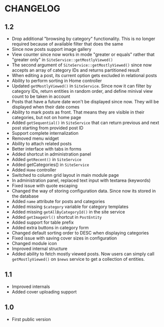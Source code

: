 CHANGELOG
=========

1.2
---

 * Drop additional "browsing by category" functionality. This is no longer required because of available filter that does the same
 * Since now posts support image gallery
 * View counter since now works in mode "greater or equals" rather that "greater only" in `SiteService::getMostlyViewed()`
 * The second argument of `SiteService::getMostlyViewed()` since now accepts an array of category IDs and returns partitioned result
 * When editing a post, its current option gets excluded in relational posts
 * Ability to perform sorting in Home controller
 * Updated `getMostlyViewed()` in `SiteService`. Since now it can filter by category IDs, return entities in random order, and define minival view count to be taken in account
 * Posts that have a future date won't be displayed since now. They will be displayed when their date comes
 * Ability to mark posts as front. That means they are visible in their categories, but not on home page
 * Added `getSequential()` in `SiteService` that can return previous and next post starting from provided post ID
 * Support complete internalization
 * Removed menu widget
 * Ability to attach related posts
 * Better interface with tabs in forms
 * Added shortcut in administration panel
 * Added `getRecent()` in `SiteService`
 * Added getCategories() in `SiteService`
 * Added `Home` controller
 * Switched to column grid layout in main module page
 * In administration panel, replaced text input with textarea (keywords)
 * Fixed issue with quote escaping
 * Changed the way of storing configuration data. Since now its stored in the database
 * Added `name` attribute for posts and categories
 * Added missing `$category` variable for category templates
 * Added missing `getAllByCategoryId()` in the site service
 * Added `getImageUrl()` shortcut in `PostEntity`
 * Added support for table prefix
 * Added extra buttons in category form
 * Changed default sorting order to DESC when displaying categories
 * Fixed issue with saving cover sizes in configuration
 * Changed module icon
 * Improved internal structure
 * Added ability to fetch mostly viewed posts. Now users can simply call `getMostlyViewed()` on `$news` service to get a collection of entities.

1.1
---

 * Improved internals
 * Added cover uploading support

1.0
---

 * First public version